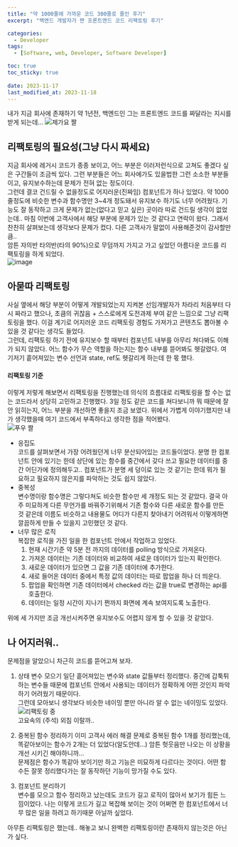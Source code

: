 ```yaml
---
title: "약 1000줄에 가까운 코드 300줄로 줄인 후기"
excerpt: "백엔드 개발자가 짠 프론트엔드 코드 리팩토링 후기"

categories:
  - Developer
tags:
  - [Software, web, Developer, Software Developer]

toc: true
toc_sticky: true
 
date: 2023-11-17
last_modified_at: 2023-11-18
---
```


내가 지금 회사에 존재하기 약 1년전, 백엔드인 그는 프론트엔드 코드를 짜달라는 지시를 받게 되는데...
![제가요 짤](https://github.com/sunmerrr/sunmerrr.github.io/assets/65106740/1de3dd23-4a8b-4307-96c7-d4cd1207a5ec)

## 리팩토링의 필요성(그냥 다시 짜세요)
지금 회사에 레거시 코드가 종종 보이고, 어느 부분은 이러저런식으로 고쳐도 좋겠다 싶은 구간들이 조금씩 있다. 그런 부분들은 어느 회사에가도 있을법한 그런 소소한 부분들이고, 유지보수하는데 문제가 전혀 없는 정도이다.    
그런데 결코 건드릴 수 없을정도로 어지러운(진짜임) 컴포넌트가 하나 있었다. 약 1000줄정도에 비슷한 변수과 함수명만 3~4개 정도돼서 유지보수 하기도 너무 어려웠다. 기능도 잘 동작하고 크게 문제가 없는(없다고 믿고 싶은) 곳이라 따로 건드릴 생각이 없었는데.. 마침 이번에 고객사에서 해당 부분에 문제가 있는 것 같다고 연락이 왔다. 그래서 찬찬히 살펴보는데 생각보다 문제가 컸다. 다른 고객사가 말없이 사용해준것이 감사할만큼..    
암튼 자의반 타의반(타의 90%)으로 무덤까지 가지고 가고 싶었던 아름다운 코드를 리팩토링을 하게 되었다.    
  ![image](https://github.com/sunmerrr/sunmerrr.github.io/assets/65106740/e192b4cb-13b9-49a5-9da4-b1377a6b126a)


## 아묻따 리팩토링
사실 옆에서 해당 부분이 어떻게 개발되었는지 지켜본 선임개발자가 차라리 처음부터 다시 짜라고 했으나, 초큼의 귀찮음 + 스스로에게 도전과제 부여 같은 느낌으로 그냥 리팩토링을 했다. 이걸 계기로 어지러운 코드 리팩토링 경험도 가져가고 콘텐츠도 뽑아볼 수 있을 것  같다는 생각도 들었다.    
그런데, 리팩토링 하기 전에 유지보수 할 때부터 컴포넌트 내부를 아무리 쳐다봐도 이해가 되지 않았다. 어느 함수가 무슨 역할을 하는지는 함수 내부를 뜯어봐도 헷갈렸다. 여기저기 흩어져있는 변수 선언과 state, ref도 헷갈리게 하는데 한 몫 했다.

#### 리팩토링 기준
이렇게 저렇게 해보면서 리팩토링을 진행했는데 의식의 흐름대로 리팩토링을 할 수는 없는 코드라서 상당히 고민하고 진행했다. 3일 정도 같은 코드를 쳐다보니까 뭐 때문에 잘 안 읽히는지, 어느 부분을 개선하면 좋을지 조금 보였다. 위에서 가볍게 이야기했지만 내가 생각했을때 여기 코드에서 부족하다고 생각한 점을 적어봤다.      
  ![푸우 짤](https://github.com/sunmerrr/sunmerrr.github.io/assets/65106740/5576137e-13b5-4e44-a3cb-61ddefeff0f8)     
- 응집도      
  코드를 살펴보면서 가장 어려웠던게 너무 분산되어있는 코드들이었다. 분명 한 컴포넌트 안에 있기는 한데 상단에 있는 함수를 중간에서 갖다 쓰고 필요한 데이터를 중간 어딘가에 정의해두고.. 컴포넌트가 분명 세 덩이로 있는 것 같기는 한데 뭐가 필요하고 필요하지 않은지를 파악하는 것도 쉽지 않았다.
- 중복성     
  변수명이랑 함수명은 그렇다쳐도 비슷한 함수만 세 개정도 되는 것 같았다. 결국 아주 미묘하게 다른 무언가를 바꿔주기위해서 기존 함수와 다른 새로운 함수를 만든 것 같은데 이름도 비슷하고 내용물도 어디가 다른지 찾아내기 어려워서 이떻게하면 깔끔하게 만들 수 있을지 고민했던 것 같다.    
- 너무 많은 로직     
  복잡한 로직을 가진 일을 한 컴포넌트 안에서 작업하고 있었다.
  1. 현재 시간기준 약 5분 전 까지의 데이터를 polling 방식으로 가져온다.
  1. 가져온 데이터는 기존 데이터와 비교하여 새로운 데이터가 있는지 확인한다.
  1. 새로운 데이터가 있으면 그 값을 기존 데이터에 추가한다.
  1. 새로 들어온 데이터 중에서 특정 값의 데이터는 따로 팝업을 하나 더 띄운다.
  1. 팝업을 확인하면 기존 데이터에서 checked 라는 값을 true로 변경하는 api를 호출한다.
  1. 데이터는 일정 시간이 지나기 쩐까지 화면에 계속 보여지도록 노출한다.

위에 세 가지만 조금 개선시켜주면 유지보수도 어렵지 않게 할 수 있을 것 같았다.

## 나 어지러워..
문제점을 알았으니 차근히 코드를 뜯어고쳐 보자.

1. 상태 변수 모으기
    일단 흩어져있는 변수와 state 값들부터 정리했다. 중간에 갑툭튀하는 변수들 때문에 컴포넌트 안에서 사용되는 데이터가 정확하게 어떤 것인지 파악하기 어려웠기 때문이다.    
    그런데 모아보니 생각보다 비슷한 네이밍 뿐만 아니라 알 수 없는 네이밍도 있었다.    
      ![리팩토링 중](https://github.com/sunmerrr/sunmerrr.github.io/assets/65106740/471853a7-dd67-4ee6-9a27-967022d9525c)    
      고요속의 (주석) 외침 이랄까..    
    
1. 중복된 함수 정리하기
    이미 고객사 에러 해결 문제로 중복된 함수 1개를 정리했는데, 똑같아보이는 함수가 2개는 더 있었다(알도안데...) 암튼 헛웃음만 나오는 이 상황을 개선 시키긴 해야하니까...    
    문제점은 함수가 똑같아 보이기만 하고 기능은 미묘하게 다르다는 것이다. 어떤 함수든 잘못 정리했다가는 잘 동작하던 기능이 망가질 수도 있다.

1. 컴포넌트 분리하기    
    변수를 모으고 함수 정리하고 났는데도 코드가 길고 로직이 많아서 보기가 힘든 느낌이었다. 나는 이렇게 코드가 길고 복잡해 보이는 것이 어쩌면 한 컴포넌트에서 너무 많은 일을 하려고 하기때문 아닐까 싶었다. 

아무튼 리팩토링은 했는데.. 해놓고 보니 완벽한 리팩토링이란 존재하지 않는것은 아닌가 싶다.